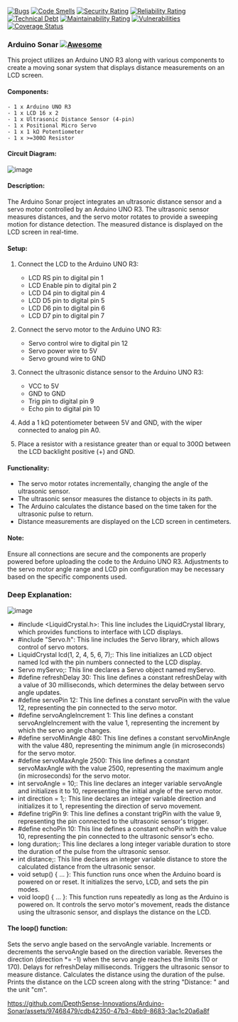 [![Bugs](https://sonarcloud.io/api/project_badges/measure?project=DepthSense-Innovations_Arduino-Sonar&metric=bugs)](https://sonarcloud.io/summary/new_code?id=DepthSense-Innovations_Arduino-Sonar)
[![Code Smells](https://sonarcloud.io/api/project_badges/measure?project=DepthSense-Innovations_Arduino-Sonar&metric=code_smells)](https://sonarcloud.io/summary/new_code?id=DepthSense-Innovations_Arduino-Sonar)
[![Security Rating](https://sonarcloud.io/api/project_badges/measure?project=DepthSense-Innovations_Arduino-Sonar&metric=security_rating)](https://sonarcloud.io/summary/new_code?id=DepthSense-Innovations_Arduino-Sonar)
[![Reliability Rating](https://sonarcloud.io/api/project_badges/measure?project=DepthSense-Innovations_Arduino-Sonar&metric=reliability_rating)](https://sonarcloud.io/summary/new_code?id=DepthSense-Innovations_Arduino-Sonar)
[![Technical Debt](https://sonarcloud.io/api/project_badges/measure?project=DepthSense-Innovations_Arduino-Sonar&metric=sqale_index)](https://sonarcloud.io/summary/new_code?id=DepthSense-Innovations_Arduino-Sonar)
[![Maintainability Rating](https://sonarcloud.io/api/project_badges/measure?project=DepthSense-Innovations_Arduino-Sonar&metric=sqale_rating)](https://sonarcloud.io/summary/new_code?id=DepthSense-Innovations_Arduino-Sonar)
[![Vulnerabilities](https://sonarcloud.io/api/project_badges/measure?project=DepthSense-Innovations_Arduino-Sonar&metric=vulnerabilities)](https://sonarcloud.io/summary/new_code?id=DepthSense-Innovations_Arduino-Sonar)
<a href='https://coveralls.io/github/DepthSense-Innovations/Arduino-Sonar?branch=main'><img src='https://coveralls.io/repos/github/DepthSense-Innovations/Arduino-Sonar/badge.svg?branch=main' alt='Coverage Status' /></a>


### Arduino Sonar  [![Awesome](https://awesome.re/badge.svg)](https://awesome.re)

This project utilizes an Arduino UNO R3 along with various components to create a moving sonar system that displays distance measurements on an LCD screen.

#### Components:
    - 1 x Arduino UNO R3
    - 1 x LCD 16 x 2
    - 1 x Ultrasonic Distance Sensor (4-pin)
    - 1 x Positional Micro Servo
    - 1 x 1 kΩ Potentiometer
    - 1 x >=300Ω Resistor

#### Circuit Diagram:

![image](https://github.com/DepthSense-Innovations/Arduino-Sonar/assets/97468479/b4e9f425-d7c7-4bfa-8e52-a5e539ff7485)

#### Description:
The Arduino Sonar project integrates an ultrasonic distance sensor and a servo motor controlled by an Arduino UNO R3. The ultrasonic sensor measures distances, and the servo motor rotates to provide a sweeping motion for distance detection. The measured distance is displayed on the LCD screen in real-time.

#### Setup:
1. Connect the LCD to the Arduino UNO R3:
   - LCD RS pin to digital pin 1
   - LCD Enable pin to digital pin 2
   - LCD D4 pin to digital pin 4
   - LCD D5 pin to digital pin 5
   - LCD D6 pin to digital pin 6
   - LCD D7 pin to digital pin 7

2. Connect the servo motor to the Arduino UNO R3:
   - Servo control wire to digital pin 12
   - Servo power wire to 5V
   - Servo ground wire to GND

3. Connect the ultrasonic distance sensor to the Arduino UNO R3:
   - VCC to 5V
   - GND to GND
   - Trig pin to digital pin 9
   - Echo pin to digital pin 10

4. Add a 1 kΩ potentiometer between 5V and GND, with the wiper connected to analog pin A0.

5. Place a resistor with a resistance greater than or equal to 300Ω between the LCD backlight positive (+) and GND.

#### Functionality:
- The servo motor rotates incrementally, changing the angle of the ultrasonic sensor.
- The ultrasonic sensor measures the distance to objects in its path.
- The Arduino calculates the distance based on the time taken for the ultrasonic pulse to return.
- Distance measurements are displayed on the LCD screen in centimeters.

#### Note:
Ensure all connections are secure and the components are properly powered before uploading the code to the Arduino UNO R3. Adjustments to the servo motor angle range and LCD pin configuration may be necessary based on the specific components used.

### Deep Explanation:


![image](https://github.com/DepthSense-Innovations/Arduino-Sonar/assets/97468479/dcdc0243-0505-411e-b18a-7911de09a7f2)

 - #include <LiquidCrystal.h>: This line includes the LiquidCrystal library, which provides functions to interface with LCD displays.
 - #include "Servo.h": This line includes the Servo library, which allows control of servo motors.
 - LiquidCrystal lcd(1, 2, 4, 5, 6, 7);: This line initializes an LCD object named lcd with the pin numbers connected to the LCD display.
 - Servo myServo;: This line declares a Servo object named myServo.
 - #define refreshDelay 30: This line defines a constant refreshDelay with a value of 30 milliseconds, which determines the delay between servo angle updates.
 - #define servoPin 12: This line defines a constant servoPin with the value 12, representing the pin connected to the servo motor.
 - #define servoAngleIncrement 1: This line defines a constant servoAngleIncrement with the value 1, representing the increment by which the servo angle changes.
 - #define servoMinAngle 480: This line defines a constant servoMinAngle with the value 480, representing the minimum angle (in microseconds) for the servo motor.
 - #define servoMaxAngle 2500: This line defines a constant servoMaxAngle with the value 2500, representing the maximum angle (in microseconds) for the servo motor.
 - int servoAngle = 10;: This line declares an integer variable servoAngle and initializes it to 10, representing the initial angle of the servo motor.
 - int direction = 1;: This line declares an integer variable direction and initializes it to 1, representing the direction of servo movement.
 - #define trigPin 9: This line defines a constant trigPin with the value 9, representing the pin connected to the ultrasonic sensor's trigger.
 - #define echoPin 10: This line defines a constant echoPin with the value 10, representing the pin connected to the ultrasonic sensor's echo.
 - long duration;: This line declares a long integer variable duration to store the duration of the pulse from the ultrasonic sensor.
 - int distance;: This line declares an integer variable distance to store the calculated distance from the ultrasonic sensor.
 - void setup() { ... }: This function runs once when the Arduino board is powered on or reset. It initializes the servo, LCD, and sets the pin modes.
 - void loop() { ... }: This function runs repeatedly as long as the Arduino is powered on. It controls the servo motor's movement, reads the distance using the ultrasonic sensor, and displays the distance on the LCD.
      
#### The loop() function:

Sets the servo angle based on the servoAngle variable.
Increments or decrements the servoAngle based on the direction variable.
Reverses the direction (direction *= -1) when the servo angle reaches the limits (10 or 170).
Delays for refreshDelay milliseconds.
Triggers the ultrasonic sensor to measure distance.
Calculates the distance using the duration of the pulse.
Prints the distance on the LCD screen along with the string "Distance: " and the unit "cm".

    


https://github.com/DepthSense-Innovations/Arduino-Sonar/assets/97468479/cdb42350-47b3-4bb9-8683-3ac1c20a6a8f






